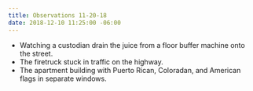 ```yaml
---
title: Observations 11-20-18
date: 2018-12-10 11:25:00 -06:00
---
```


- Watching a custodian drain the juice from a floor buffer machine onto the street.
- The firetruck stuck in traffic on the highway.
- The apartment building with Puerto Rican, Coloradan, and American flags in separate windows.